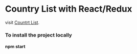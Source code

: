 # Country List with React/Redux

visit [Countrt List](countries-list-with-react-redux.surge.sh).

### To install the project locally
#### npm start


